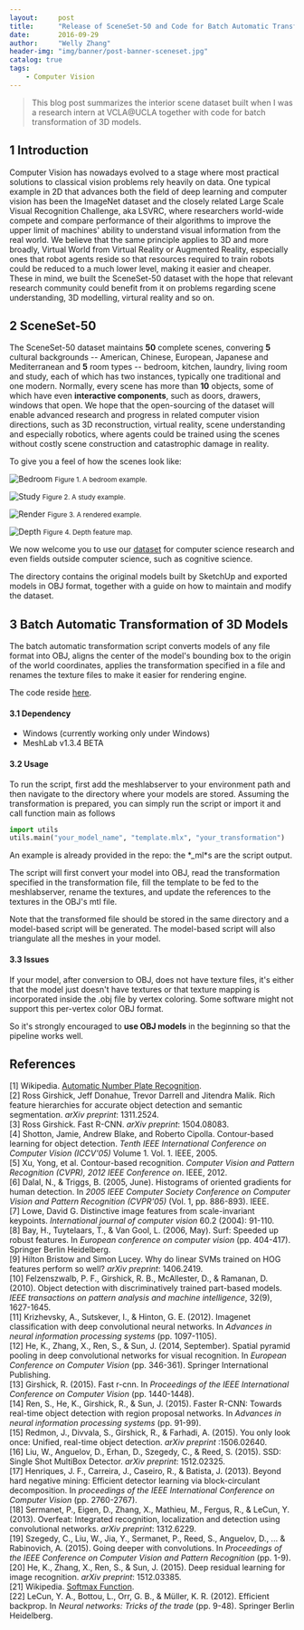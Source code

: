 ```yaml
---
layout:     post
title:      "Release of SceneSet-50 and Code for Batch Automatic Transformation of 3D Models"
date:       2016-09-29
author:     "Welly Zhang"
header-img: "img/banner/post-banner-sceneset.jpg" 
catalog: true
tags: 
    - Computer Vision
---
```


> This blog post summarizes the interior scene dataset built when I was a research intern at VCLA@UCLA together with code for batch transformation of 3D models.

## 1 Introduction

Computer Vision has nowadays evolved to a stage where most practical solutions to classical vision problems rely heavily on data. One typical example in 2D that advances both the field of deep learning and computer vision has been the ImageNet dataset and the closely related Large Scale Visual Recognition Challenge, aka LSVRC, where researchers world-wide compete and compare performance of their algorithms to improve the upper limit of machines' ability to understand visual information from the real world. We believe that the same principle applies to 3D and more broadly, Virtual World from Virtual Reality or Augmented Reality, especially ones that robot agents reside so that resources required to train robots could be reduced to a much lower level, making it easier and cheaper. These in mind, we built the SceneSet-50 dataset with the hope that relevant research community could benefit from it on problems regarding scene understanding, 3D modelling, virtural reality and so on.

## 2 SceneSet-50

The SceneSet-50 dataset maintains **50** complete scenes, convering **5** cultural backgrounds -- American, Chinese, European, Japanese and Mediterranean and **5** room types -- bedroom, kitchen, laundry, living room and study, each of which has two instances, typically one traditional and one modern. Normally, every scene has more than **10** objects, some of which have even **interactive components**, such as doors, drawers, windows that open. We hope that the open-sourcing of the dataset will enable advanced research and progress in related computer vision directions, such as 3D reconstruction, virtual reality, scene understanding and especially robotics, where agents could be trained using the scenes without costly scene construction and catastrophic damage in reality.

To give you a feel of how the scenes look like:

![Bedroom](/img/in-post/SceneSet-50/Bedroom.jpg)
<small class="img-hint">Figure 1. A bedroom example.</small>

![Study](/img/in-post/SceneSet-50/Study.jpg)
<small class="img-hint">Figure 2. A study example.</small>

![Render](/img/in-post/SceneSet-50/Render.png)
<small class="img-hint">Figure 3. A rendered example.</small>

![Depth](/img/in-post/SceneSet-50/Depth.png)
<small class="img-hint">Figure 4. Depth feature map.</small>

We now welcome you to use our [dataset](https://drive.google.com/open?id=0B5TAsUHD4ncdVDUteEJsLVFUcm8) for computer science research and even fields outside computer science, such as cognitive science.

The directory contains the original models built by SketchUp and exported models in OBJ format, together with a guide on how to maintain and modify the dataset.

## 3 Batch Automatic Transformation of 3D Models

The batch automatic transformation script converts models of any file format into OBJ, aligns the center of the model's bounding box to the origin of the world coordinates, applies the transformation specified in a file and renames the texture files to make it easier for rendering engine.

The code reside [here](/attach/Auto3D-master.zip).

#### 3.1 Dependency

* Windows (currently working only under Windows)
* MeshLab v1.3.4 BETA

#### 3.2 Usage

To run the script, first add the meshlabserver to your environment path and then navigate to the directory where your models are stored. Assuming the transformation is prepared, you can simply run the script or import it and call function main as follows

```Python
import utils
utils.main("your_model_name", "template.mlx", "your_transformation")
```

An example is already provided in the repo: the \*_ml\*s are the script output.

The script will first convert your model into OBJ, read the transformation specified in the transformation file, fill the template to be fed to the meshlabserver, rename the textures, and update the references to the textures in the OBJ's mtl file.

Note that the transformed file should be stored in the same directory and a model-based script will be generated. The model-based script will also triangulate all the meshes in your model.

#### 3.3 Issues

If your model, after conversion to OBJ, does not have texture files, it's either that the model just doesn't have textures or that texture mapping is incorporated inside the .obj file by vertex coloring. Some software might not support this per-vertex color OBJ format.

So it's strongly encouraged to **use OBJ models** in the beginning so that the pipeline works well.

## References

\[1\] Wikipedia. [Automatic Number Plate Recognition](https://en.wikipedia.org/wiki/Automatic_number_plate_recognition).  
\[2\] Ross Girshick, Jeff Donahue, Trevor Darrell and Jitendra Malik. Rich feature hierarchies for accurate object detection and semantic segmentation. *arXiv preprint*: 1311.2524.  
\[3\] Ross Girshick. Fast R-CNN. *arXiv preprint*: 1504.08083.  
\[4\] Shotton, Jamie, Andrew Blake, and Roberto Cipolla. Contour-based learning for object detection. *Tenth IEEE International Conference on Computer Vision (ICCV'05)* Volume 1. Vol. 1. IEEE, 2005.  
\[5\] Xu, Yong, et al. Contour-based recognition. *Computer Vision and Pattern Recognition (CVPR), 2012 IEEE Conference on*. IEEE, 2012.  
\[6\] Dalal, N., & Triggs, B. (2005, June). Histograms of oriented gradients for human detection. In *2005 IEEE Computer Society Conference on Computer Vision and Pattern Recognition (CVPR'05)* (Vol. 1, pp. 886-893). IEEE.  
\[7\] Lowe, David G. Distinctive image features from scale-invariant keypoints. *International journal of computer vision* 60.2 (2004): 91-110.  
\[8\] Bay, H., Tuytelaars, T., & Van Gool, L. (2006, May). Surf: Speeded up robust features. In *European conference on computer vision* (pp. 404-417). Springer Berlin Heidelberg.  
\[9\] Hilton Bristow and Simon Lucey. Why do linear SVMs trained on HOG features perform so well? *arXiv preprint*: 1406.2419.  
\[10\] Felzenszwalb, P. F., Girshick, R. B., McAllester, D., & Ramanan, D. (2010). Object detection with discriminatively trained part-based models. *IEEE transactions on pattern analysis and machine intelligence*, 32(9), 1627-1645.  
\[11\] Krizhevsky, A., Sutskever, I., & Hinton, G. E. (2012). Imagenet classification with deep convolutional neural networks. In *Advances in neural information processing systems* (pp. 1097-1105).  
\[12\] He, K., Zhang, X., Ren, S., & Sun, J. (2014, September). Spatial pyramid pooling in deep convolutional networks for visual recognition. In *European Conference on Computer Vision* (pp. 346-361). Springer International Publishing.  
\[13\] Girshick, R. (2015). Fast r-cnn. In *Proceedings of the IEEE International Conference on Computer Vision* (pp. 1440-1448).  
\[14\] Ren, S., He, K., Girshick, R., & Sun, J. (2015). Faster R-CNN: Towards real-time object detection with region proposal networks. In *Advances in neural information processing systems* (pp. 91-99).  
\[15\] Redmon, J., Divvala, S., Girshick, R., & Farhadi, A. (2015). You only look once: Unified, real-time object detection. *arXiv preprint* :1506.02640.  
\[16\] Liu, W., Anguelov, D., Erhan, D., Szegedy, C., & Reed, S. (2015). SSD: Single Shot MultiBox Detector. *arXiv preprint*: 1512.02325.  
\[17\] Henriques, J. F., Carreira, J., Caseiro, R., & Batista, J. (2013). Beyond hard negative mining: Efficient detector learning via block-circulant decomposition. In *proceedings of the IEEE International Conference on Computer Vision* (pp. 2760-2767).  
\[18\] Sermanet, P., Eigen, D., Zhang, X., Mathieu, M., Fergus, R., & LeCun, Y. (2013). Overfeat: Integrated recognition, localization and detection using convolutional networks. *arXiv preprint*: 1312.6229.  
\[19\] Szegedy, C., Liu, W., Jia, Y., Sermanet, P., Reed, S., Anguelov, D., ... & Rabinovich, A. (2015). Going deeper with convolutions. In *Proceedings of the IEEE Conference on Computer Vision and Pattern Recognition* (pp. 1-9).  
\[20\] He, K., Zhang, X., Ren, S., & Sun, J. (2015). Deep residual learning for image recognition. *arXiv preprint*: 1512.03385.  
\[21\] Wikipedia. [Softmax Function](https://en.wikipedia.org/wiki/Softmax_function).   
\[22\] LeCun, Y. A., Bottou, L., Orr, G. B., & Müller, K. R. (2012). Efficient backprop. In *Neural networks: Tricks of the trade* (pp. 9-48). Springer Berlin Heidelberg.  
